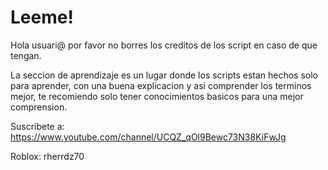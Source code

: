 # Leeme!

Hola usuari@ por favor no borres los creditos de los script en caso de que tengan. 

La seccion de aprendizaje es un lugar donde los scripts estan hechos solo para aprender, con una buena explicacion y asi comprender los terminos mejor, te recomiendo solo tener conocimientos basicos para una mejor comprension.
 
Suscribete a: https://www.youtube.com/channel/UCQZ_qOl9Bewc73N38KiFwJg

Roblox: rherrdz70
